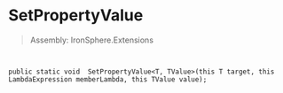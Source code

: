 ﻿

# SetPropertyValue

> Assembly: IronSphere.Extensions



```


public static void  SetPropertyValue<T, TValue>(this T target, this LambdaExpression memberLambda, this TValue value);
```